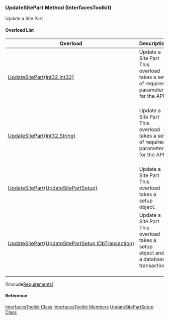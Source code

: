 ### UpdateSitePart Method (InterfacesToolkit)

Update a Site Part

#### Overload List

| Overload | Description |
| --- | --- |
| [UpdateSitePart(Int32,Int32)](FChoice.Toolkits.Clarify~FChoice.Toolkits.Clarify.Interfaces.InterfacesToolkit~UpdateSitePart(Int32,Int32).md) | Update a Site Part This overload takes a set of required parameters for the API.   |
| [UpdateSitePart(Int32,String)](FChoice.Toolkits.Clarify~FChoice.Toolkits.Clarify.Interfaces.InterfacesToolkit~UpdateSitePart(Int32,String).md) | Update a Site Part This overload takes a set of required parameters for the API.   |
| [UpdateSitePart(UpdateSitePartSetup)](FChoice.Toolkits.Clarify~FChoice.Toolkits.Clarify.Interfaces.InterfacesToolkit~UpdateSitePart(UpdateSitePartSetup).md) | Update a Site Part This overload takes a setup object.   |
| [UpdateSitePart(UpdateSitePartSetup,IDbTransaction)](FChoice.Toolkits.Clarify~FChoice.Toolkits.Clarify.Interfaces.InterfacesToolkit~UpdateSitePart(UpdateSitePartSetup,IDbTransaction).md) | Update a Site Part This overload takes a setup object and a database transaction.   |

[!include[Requirements](../partials/requirements.md)]



#### Reference

[InterfacesToolkit Class](FChoice.Toolkits.Clarify~FChoice.Toolkits.Clarify.Interfaces.InterfacesToolkit.md)
[InterfacesToolkit Members](FChoice.Toolkits.Clarify~FChoice.Toolkits.Clarify.Interfaces.InterfacesToolkit_members.md)
[UpdateSitePartSetup Class](FChoice.Toolkits.Clarify~FChoice.Toolkits.Clarify.Interfaces.UpdateSitePartSetup.md)
